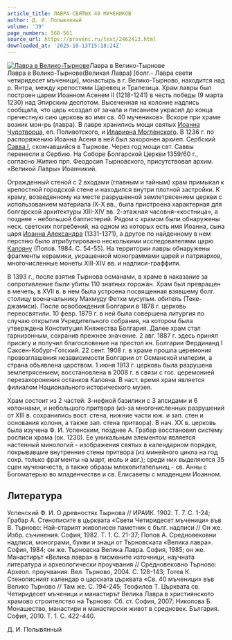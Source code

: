 ```yaml
---
article_title: ЛАВРА СВЯТЫХ 40 МУЧЕНИКОВ
author: Д. И. Полывянный
volume: '39'
page_numbers: 560-561
source_url: https://pravenc.ru/text/2462413.html
downloaded_at: '2025-10-13T15:18:24Z'
---
```


[![Лавра в Велико-Тырнове](https://pravenc.ru/data/2019/08/18/1236503721/i200.jpg "Кликните для увеличения картинки")](https://pravenc.ru/data/2019/08/18/1236503721/i400.jpg)Лавра в Велико-Тырнове  
Лавра в Велико-Тырнове(Великая Лавра) [болг.- Лавра свети четиридесет мъченици], монастырь в г. Велико-Тырново, находится над р. Янтра, между крепостями Царевец и Трапезица. Храм лавры был построен царем Иоанном Асенем II (1218-1241) в честь победы (9 марта 1230) над Эпирским деспотом. Высеченная на колонне надпись сообщала, что царь «создал от зачала и писанием украсил до конца пречестную сию церковь во имя св. 40 мучеников». Вскоре при храме возник мон-рь (лавра). В лавре хранились мощи святых [Иоанна Чудотворца](<https://pravenc.ru/text/Иоанна Чудотворца.html>), еп. Поливотского, и [Илариона Могленского](<https://pravenc.ru/text/Илариона Могленского.html>). В 1236 г. по распоряжению Иоанна Асеня в ней был захоронен архиеп. Сербский [Савва I](<https://pravenc.ru/text/Савва I.html>), скончавшийся в Тырнове. Через год мощи свт. Саввы перенесли в Сербию. На Соборе Болгарской Церкви 1359/60 г., согласно Житию прп. Феодосия Тырновского, присутствовал архим. «Великой Лавры» Иоанникий.

Огражденный стеной с 2 входами (главным и тайным) храм примыкал к крепостной городской стене и находился внутри плотной застройки. К храму, возведенному на месте разрушенной землетрясением церкви с использованием материала IX-Х вв., была пристроена характерная для болгарской архитектуры XIII-XIV вв. 2-этажная часовня-«костница», а позднее - небольшой баптистерий. Рядом с храмом были обнаружены неск. светских погребений, на одном из которых есть имя Иоанна, сына царя [Иоанна Александра](<https://pravenc.ru/text/Иоанна Александра.html>) (1331-1371), а другое по найденному в нем перстню было атрибутировано несколькими исследователями царю [Калояну](https://pravenc.ru/text/Калояну.html) (Попов. 1984. С. 54-55). На территории лавры обнаружены фрагменты керамики, украшенной монограммами царей и патриархов, многочисленные монеты XIII-XIV вв. и надписи-граффити.

В 1393 г., после взятия Тырнова османами, в храме в наказание за сопротивление были убиты 110 знатных горожан. Храм был превращен в мечеть, в XVII в. в нем была устроена посвященная взявшему болг. столицу военачальнику Махмуду Фетхи мусульм. обитель (Теке-джамиси). После освобождения Болгарии в 1878 г. церковь переосвятили. 10 февр. 1879 г. в ней была совершена литургия по случаю открытия Учредительного собрания, на котором была утверждена Конституция Княжества Болгария. Далее храм стал гарнизонным, сохранив прежнее значение. 2 авг. 1887 г. здесь принял присягу и получил благословение на престол кн. Болгарии Фердинанд I Саксен-Кобург-Готский. 22 сент. 1908 г. в храме прошла церемония провозглашения независимости Болгарии от Османской империи, а страна объявлена царством. 1 июня 1913 г. церковь была разрушена землетрясением; восстановлена в 2008 г. в связи с гос. церемонией перезахоронения останков Калояна. В наст. время храм является филиалом Национального исторического музея.

Храм состоит из 2 частей: 3-нефной базилики с 3 апсидами и 6 колоннами, и небольшого притвора (из-за многочисленных разрушений от XIII в. сохранились вост. стена, нижние части юж. и зап. стен и основания колонн, а также зап. стена притвора). В нач. ХХ в. церковь была изучена Ф. И. Успенским, позднее А. Грабар восстановил систему росписи храма (ок. 1230). Ее уникальным элементом является настенный минологий - изображения святых в календарном порядке, покрывавшие внутренние стены притвора (из минейного цикла на год сохр. только фрагменты на март, июль и авг.); среди них выделяются 35 сцен мученичеств, а также образы млекопитательниц - св. Анны с Богоматерью во младенчестве и св. Елисаветы с младенцем Иоанном.

## Литература

Успенский Ф. И. О древностях Тырнова // ИРАИК. 1902. Т. 7. С. 1-24; Грабар А. Стенописите в църквата «Свети Четиридесет мъченици» във В. Търново: Най-старият живописен паметник с бълг. надписи // Он же. Избр. съчинения. София, 1982. Т. 1. С. 21-37; Попов А. Средновековни надписи, монограми, букви и знаци от Търновската «Велика лавра». София, 1984; он же. Търновска Велика Лавра. София, 1985; он же. Манастирът «Велика лавра» в писмените източници, научната литература и археологически проучвания // Средновековно Търново: Археол. проучвания. Вел. Търново, 2004. С. 128-143; Тотев К. Стенописният календар о царската църквата «Св. 40 мъченици» във Велико Търново // Там же. С. 194-245; Теофилов Т. Църквата св. Четиридесет мъченици и манастирът Велика Лавра в християнското храмово строителство на Търново: Сб. ст. София, 2007; Николова Б. Монашество, манастири и манастирски живот в средновек. България. София, 2010. Т. 1. С. 422-440.

Д. И. Полывянный
